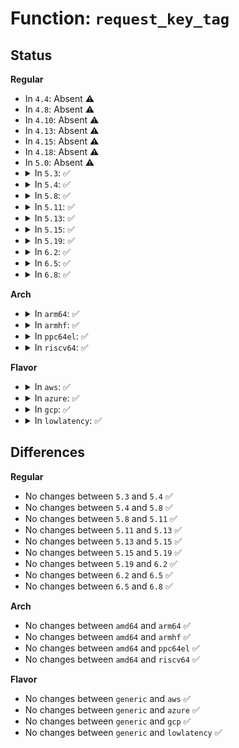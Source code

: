 # Function: <code>request_key_tag</code>

## Status
<b>Regular</b>
<ul>
<li>
In <code>4.4</code>: Absent ⚠️
</li>
<li>
In <code>4.8</code>: Absent ⚠️
</li>
<li>
In <code>4.10</code>: Absent ⚠️
</li>
<li>
In <code>4.13</code>: Absent ⚠️
</li>
<li>
In <code>4.15</code>: Absent ⚠️
</li>
<li>
In <code>4.18</code>: Absent ⚠️
</li>
<li>
In <code>5.0</code>: Absent ⚠️
</li>
<li>
<details>
<summary>In <code>5.3</code>: ✅</summary>

```c
struct key *request_key_tag(struct key_type *type, const char *description, struct key_tag *domain_tag, const char *callout_info);
```

**Collision:** Unique Global

**Inline:** No

**Transformation:** False

**Instances:**

```
In security/keys/request_key.c (ffffffff814325a0)
Location: security/keys/request_key.c:690
Inline: False
Direct callers:
  - fs/crypto/keyinfo.c:find_and_lock_process_key
  - fs/ecryptfs/keystore.c:ecryptfs_keyring_auth_tok_for_sig
  - fs/ecryptfs/keystore.c:ecryptfs_keyring_auth_tok_for_sig
  - security/keys/encrypted-keys/masterkey_trusted.c:request_trusted_key
  - security/integrity/digsig.c:integrity_digsig_verify
  - security/integrity/digsig_asymmetric.c:asymmetric_verify
  - security/integrity/evm/evm_crypto.c:evm_init_key
  - lib/digsig.c:digsig_verify
  - drivers/nvdimm/security.c:nvdimm_request_key
  - net/dns_resolver/dns_query.c:dns_query
```
**Symbols:**

```
ffffffff814325a0-ffffffff8143262c: request_key_tag (STB_GLOBAL)
```
</details>
</li>
<li>
<details>
<summary>In <code>5.4</code>: ✅</summary>

```c
struct key *request_key_tag(struct key_type *type, const char *description, struct key_tag *domain_tag, const char *callout_info);
```

**Collision:** Unique Global

**Inline:** No

**Transformation:** False

**Instances:**

```
In security/keys/request_key.c (ffffffff8144c300)
Location: security/keys/request_key.c:690
Inline: False
Direct callers:
  - fs/crypto/keysetup_v1.c:find_and_lock_process_key
  - fs/ecryptfs/keystore.c:ecryptfs_keyring_auth_tok_for_sig
  - fs/ecryptfs/keystore.c:ecryptfs_keyring_auth_tok_for_sig
  - security/keys/encrypted-keys/masterkey_trusted.c:request_trusted_key
  - security/integrity/digsig_asymmetric.c:asymmetric_verify
  - security/integrity/evm/evm_crypto.c:evm_init_key
  - lib/digsig.c:digsig_verify
  - drivers/nvdimm/security.c:nvdimm_request_key
  - net/dns_resolver/dns_query.c:dns_query
```
**Symbols:**

```
ffffffff8144c300-ffffffff8144c38c: request_key_tag (STB_GLOBAL)
```
</details>
</li>
<li>
<details>
<summary>In <code>5.8</code>: ✅</summary>

```c
struct key *request_key_tag(struct key_type *type, const char *description, struct key_tag *domain_tag, const char *callout_info);
```

**Collision:** Unique Global

**Inline:** No

**Transformation:** False

**Instances:**

```
In security/keys/request_key.c (ffffffff8149e3b0)
Location: security/keys/request_key.c:690
Inline: False
Direct callers:
  - fs/crypto/keysetup_v1.c:find_and_lock_process_key
  - fs/ecryptfs/keystore.c:ecryptfs_keyring_auth_tok_for_sig
  - fs/ecryptfs/keystore.c:ecryptfs_keyring_auth_tok_for_sig
  - security/keys/encrypted-keys/encrypted.c:request_master_key
  - security/keys/encrypted-keys/masterkey_trusted.c:request_trusted_key
  - security/integrity/digsig_asymmetric.c:request_asymmetric_key
  - security/integrity/evm/evm_crypto.c:evm_init_key
  - lib/digsig.c:digsig_verify
  - drivers/nvdimm/security.c:nvdimm_request_key
  - net/dns_resolver/dns_query.c:dns_query
```
**Symbols:**

```
ffffffff8149e3b0-ffffffff8149e43c: request_key_tag (STB_GLOBAL)
```
</details>
</li>
<li>
<details>
<summary>In <code>5.11</code>: ✅</summary>

```c
struct key *request_key_tag(struct key_type *type, const char *description, struct key_tag *domain_tag, const char *callout_info);
```

**Collision:** Unique Global

**Inline:** No

**Transformation:** False

**Instances:**

```
In security/keys/request_key.c (ffffffff814bbea0)
Location: security/keys/request_key.c:690
Inline: False
Direct callers:
  - fs/crypto/keysetup_v1.c:find_and_lock_process_key
  - fs/ecryptfs/keystore.c:ecryptfs_keyring_auth_tok_for_sig
  - fs/ecryptfs/keystore.c:ecryptfs_keyring_auth_tok_for_sig
  - security/keys/encrypted-keys/encrypted.c:request_master_key
  - security/keys/encrypted-keys/masterkey_trusted.c:request_trusted_key
  - security/integrity/digsig_asymmetric.c:request_asymmetric_key
  - security/integrity/evm/evm_crypto.c:evm_init_key
  - lib/digsig.c:digsig_verify
  - drivers/nvdimm/security.c:nvdimm_request_key
  - net/dns_resolver/dns_query.c:dns_query
```
**Symbols:**

```
ffffffff814bbea0-ffffffff814bbf2c: request_key_tag (STB_GLOBAL)
```
</details>
</li>
<li>
<details>
<summary>In <code>5.13</code>: ✅</summary>

```c
struct key *request_key_tag(struct key_type *type, const char *description, struct key_tag *domain_tag, const char *callout_info);
```

**Collision:** Unique Global

**Inline:** No

**Transformation:** False

**Instances:**

```
In security/keys/request_key.c (ffffffff814c1d70)
Location: security/keys/request_key.c:690
Inline: False
Direct callers:
  - fs/crypto/keysetup_v1.c:find_and_lock_process_key
  - fs/ecryptfs/keystore.c:ecryptfs_keyring_auth_tok_for_sig
  - fs/ecryptfs/keystore.c:ecryptfs_keyring_auth_tok_for_sig
  - security/keys/encrypted-keys/encrypted.c:request_master_key
  - security/keys/encrypted-keys/masterkey_trusted.c:request_trusted_key
  - security/integrity/digsig_asymmetric.c:request_asymmetric_key
  - security/integrity/evm/evm_crypto.c:evm_init_key
  - lib/digsig.c:digsig_verify
  - drivers/nvdimm/security.c:nvdimm_request_key
  - net/dns_resolver/dns_query.c:dns_query
```
**Symbols:**

```
ffffffff814c1d70-ffffffff814c1dfc: request_key_tag (STB_GLOBAL)
```
</details>
</li>
<li>
<details>
<summary>In <code>5.15</code>: ✅</summary>

```c
struct key *request_key_tag(struct key_type *type, const char *description, struct key_tag *domain_tag, const char *callout_info);
```

**Collision:** Unique Global

**Inline:** No

**Transformation:** False

**Instances:**

```
In security/keys/request_key.c (ffffffff8151a760)
Location: security/keys/request_key.c:690
Inline: False
Direct callers:
  - fs/crypto/keysetup_v1.c:find_and_lock_process_key
  - fs/ecryptfs/keystore.c:ecryptfs_keyring_auth_tok_for_sig
  - fs/ecryptfs/keystore.c:ecryptfs_keyring_auth_tok_for_sig
  - security/keys/encrypted-keys/encrypted.c:request_master_key
  - security/keys/encrypted-keys/masterkey_trusted.c:request_trusted_key
  - security/integrity/digsig_asymmetric.c:request_asymmetric_key
  - security/integrity/evm/evm_crypto.c:evm_init_key
  - lib/digsig.c:digsig_verify
  - drivers/nvdimm/security.c:nvdimm_request_key
  - net/dns_resolver/dns_query.c:dns_query
```
**Symbols:**

```
ffffffff8151a760-ffffffff8151a7ec: request_key_tag (STB_GLOBAL)
```
</details>
</li>
<li>
<details>
<summary>In <code>5.19</code>: ✅</summary>

```c
struct key *request_key_tag(struct key_type *type, const char *description, struct key_tag *domain_tag, const char *callout_info);
```

**Collision:** Unique Global

**Inline:** No

**Transformation:** False

**Instances:**

```
In security/keys/request_key.c (ffffffff815ad530)
Location: security/keys/request_key.c:690
Inline: False
Direct callers:
  - fs/crypto/keysetup_v1.c:find_and_lock_process_key
  - fs/ecryptfs/keystore.c:ecryptfs_keyring_auth_tok_for_sig
  - fs/ecryptfs/keystore.c:ecryptfs_keyring_auth_tok_for_sig
  - security/keys/encrypted-keys/encrypted.c:request_master_key
  - security/keys/encrypted-keys/masterkey_trusted.c:request_trusted_key
  - security/integrity/digsig_asymmetric.c:request_asymmetric_key
  - security/integrity/evm/evm_crypto.c:evm_init_key
  - lib/digsig.c:digsig_verify
  - drivers/nvdimm/security.c:nvdimm_request_key
  - net/dns_resolver/dns_query.c:dns_query
```
**Symbols:**

```
ffffffff815ad530-ffffffff815ad5ec: request_key_tag (STB_GLOBAL)
```
</details>
</li>
<li>
<details>
<summary>In <code>6.2</code>: ✅</summary>

```c
struct key *request_key_tag(struct key_type *type, const char *description, struct key_tag *domain_tag, const char *callout_info);
```

**Collision:** Unique Global

**Inline:** No

**Transformation:** False

**Instances:**

```
In security/keys/request_key.c (ffffffff81657ae0)
Location: security/keys/request_key.c:690
Inline: False
Direct callers:
  - fs/crypto/keysetup_v1.c:find_and_lock_process_key
  - fs/ecryptfs/keystore.c:ecryptfs_keyring_auth_tok_for_sig
  - fs/ecryptfs/keystore.c:ecryptfs_keyring_auth_tok_for_sig
  - security/keys/encrypted-keys/encrypted.c:request_master_key
  - security/keys/encrypted-keys/masterkey_trusted.c:request_trusted_key
  - security/integrity/digsig_asymmetric.c:request_asymmetric_key
  - security/integrity/evm/evm_crypto.c:evm_init_key
  - lib/digsig.c:digsig_verify
  - drivers/nvdimm/security.c:nvdimm_request_key
  - net/dns_resolver/dns_query.c:dns_query
```
**Symbols:**

```
ffffffff81657ae0-ffffffff81657b9c: request_key_tag (STB_GLOBAL)
```
</details>
</li>
<li>
<details>
<summary>In <code>6.5</code>: ✅</summary>

```c
struct key *request_key_tag(struct key_type *type, const char *description, struct key_tag *domain_tag, const char *callout_info);
```

**Collision:** Unique Global

**Inline:** No

**Transformation:** False

**Instances:**

```
In security/keys/request_key.c (ffffffff81690360)
Location: security/keys/request_key.c:706
Inline: False
Direct callers:
  - fs/crypto/keysetup_v1.c:find_and_lock_process_key
  - fs/ecryptfs/keystore.c:ecryptfs_keyring_auth_tok_for_sig
  - fs/ecryptfs/keystore.c:ecryptfs_keyring_auth_tok_for_sig
  - security/keys/encrypted-keys/encrypted.c:request_master_key
  - security/keys/encrypted-keys/masterkey_trusted.c:request_trusted_key
  - security/integrity/digsig_asymmetric.c:request_asymmetric_key
  - security/integrity/evm/evm_crypto.c:evm_init_key
  - lib/digsig.c:digsig_verify
  - drivers/nvdimm/security.c:nvdimm_request_key
  - net/dns_resolver/dns_query.c:dns_query
```
**Symbols:**

```
ffffffff81690360-ffffffff8169041c: request_key_tag (STB_GLOBAL)
```
</details>
</li>
<li>
<details>
<summary>In <code>6.8</code>: ✅</summary>

```c
struct key *request_key_tag(struct key_type *type, const char *description, struct key_tag *domain_tag, const char *callout_info);
```

**Collision:** Unique Global

**Inline:** No

**Transformation:** False

**Instances:**

```
In security/keys/request_key.c (ffffffff816cc8f0)
Location: security/keys/request_key.c:706
Inline: False
Direct callers:
  - fs/crypto/keysetup_v1.c:find_and_lock_process_key
  - fs/ecryptfs/keystore.c:ecryptfs_keyring_auth_tok_for_sig
  - fs/ecryptfs/keystore.c:ecryptfs_keyring_auth_tok_for_sig
  - security/keys/encrypted-keys/encrypted.c:request_master_key
  - security/keys/encrypted-keys/masterkey_trusted.c:request_trusted_key
  - security/integrity/digsig_asymmetric.c:request_asymmetric_key
  - security/integrity/evm/evm_crypto.c:evm_init_key
  - lib/digsig.c:digsig_verify
  - drivers/nvdimm/security.c:nvdimm_request_key
  - net/dns_resolver/dns_query.c:dns_query
```
**Symbols:**

```
ffffffff816cc8f0-ffffffff816cc9ac: request_key_tag (STB_GLOBAL)
```
</details>
</li>
</ul>
<b>Arch</b>
<ul>
<li>
<details>
<summary>In <code>arm64</code>: ✅</summary>

```c
struct key *request_key_tag(struct key_type *type, const char *description, struct key_tag *domain_tag, const char *callout_info);
```

**Collision:** Unique Global

**Inline:** No

**Transformation:** False

**Instances:**

```
In security/keys/request_key.c (ffff800010535fe8)
Location: security/keys/request_key.c:690
Inline: False
Direct callers:
  - fs/crypto/keysetup_v1.c:find_and_lock_process_key
  - fs/ecryptfs/keystore.c:ecryptfs_keyring_auth_tok_for_sig
  - fs/ecryptfs/keystore.c:ecryptfs_keyring_auth_tok_for_sig
  - security/keys/encrypted-keys/masterkey_trusted.c:request_trusted_key
  - security/integrity/digsig_asymmetric.c:asymmetric_verify
  - security/integrity/evm/evm_crypto.c:evm_init_key
  - lib/digsig.c:digsig_verify
  - drivers/nvdimm/security.c:nvdimm_request_key
  - net/dns_resolver/dns_query.c:dns_query
```
**Symbols:**

```
ffff800010535fe8-ffff800010536098: request_key_tag (STB_GLOBAL)
```
</details>
</li>
<li>
<details>
<summary>In <code>armhf</code>: ✅</summary>

```c
struct key *request_key_tag(struct key_type *type, const char *description, struct key_tag *domain_tag, const char *callout_info);
```

**Collision:** Unique Global

**Inline:** No

**Transformation:** False

**Instances:**

```
In security/keys/request_key.c (c06ed678)
Location: security/keys/request_key.c:690
Inline: False
Direct callers:
  - fs/crypto/keysetup_v1.c:find_and_lock_process_key
  - fs/ecryptfs/keystore.c:ecryptfs_keyring_auth_tok_for_sig
  - fs/ecryptfs/keystore.c:ecryptfs_keyring_auth_tok_for_sig
  - security/keys/encrypted-keys/encrypted.c:request_master_key
  - security/keys/encrypted-keys/masterkey_trusted.c:request_trusted_key
  - security/integrity/digsig_asymmetric.c:asymmetric_verify
  - security/integrity/evm/evm_crypto.c:evm_init_key
  - lib/digsig.c:digsig_verify
  - net/dns_resolver/dns_query.c:dns_query
```
**Symbols:**

```
c06ed678-c06ed714: request_key_tag (STB_GLOBAL)
```
</details>
</li>
<li>
<details>
<summary>In <code>ppc64el</code>: ✅</summary>

```c
struct key *request_key_tag(struct key_type *type, const char *description, struct key_tag *domain_tag, const char *callout_info);
```

**Collision:** Unique Global

**Inline:** No

**Transformation:** False

**Instances:**

```
In security/keys/request_key.c (c0000000006849d0)
Location: security/keys/request_key.c:690
Inline: False
Direct callers:
  - fs/crypto/keysetup_v1.c:find_and_lock_process_key
  - fs/ecryptfs/keystore.c:ecryptfs_keyring_auth_tok_for_sig
  - fs/ecryptfs/keystore.c:ecryptfs_keyring_auth_tok_for_sig
  - security/keys/encrypted-keys/masterkey_trusted.c:request_trusted_key
  - security/integrity/digsig_asymmetric.c:asymmetric_verify
  - security/integrity/evm/evm_crypto.c:evm_init_key
  - lib/digsig.c:digsig_verify
  - drivers/nvdimm/security.c:nvdimm_request_key
  - net/dns_resolver/dns_query.c:dns_query
```
**Symbols:**

```
c0000000006849d0-c000000000684ab8: request_key_tag (STB_GLOBAL)
```
</details>
</li>
<li>
<details>
<summary>In <code>riscv64</code>: ✅</summary>

```c
struct key *request_key_tag(struct key_type *type, const char *description, struct key_tag *domain_tag, const char *callout_info);
```

**Collision:** Unique Global

**Inline:** No

**Transformation:** False

**Instances:**

```
In security/keys/request_key.c (ffffffe000395d00)
Location: security/keys/request_key.c:690
Inline: False
Direct callers:
  - fs/crypto/keysetup_v1.c:find_and_lock_process_key
  - fs/ecryptfs/keystore.c:ecryptfs_keyring_auth_tok_for_sig
  - fs/ecryptfs/keystore.c:ecryptfs_keyring_auth_tok_for_sig
  - security/keys/encrypted-keys/masterkey_trusted.c:request_trusted_key
  - security/integrity/digsig_asymmetric.c:asymmetric_verify
  - security/integrity/evm/evm_crypto.c:evm_init_key
  - lib/digsig.c:digsig_verify
  - drivers/nvdimm/security.c:nvdimm_request_key
  - net/dns_resolver/dns_query.c:dns_query
```
**Symbols:**

```
ffffffe000395d00-ffffffe000395d80: request_key_tag (STB_GLOBAL)
```
</details>
</li>
</ul>
<b>Flavor</b>
<ul>
<li>
<details>
<summary>In <code>aws</code>: ✅</summary>

```c
struct key *request_key_tag(struct key_type *type, const char *description, struct key_tag *domain_tag, const char *callout_info);
```

**Collision:** Unique Global

**Inline:** No

**Transformation:** False

**Instances:**

```
In security/keys/request_key.c (ffffffff814448e0)
Location: security/keys/request_key.c:690
Inline: False
Direct callers:
  - fs/crypto/keysetup_v1.c:find_and_lock_process_key
  - fs/ecryptfs/keystore.c:ecryptfs_keyring_auth_tok_for_sig
  - fs/ecryptfs/keystore.c:ecryptfs_keyring_auth_tok_for_sig
  - security/keys/encrypted-keys/masterkey_trusted.c:request_trusted_key
  - security/integrity/digsig_asymmetric.c:asymmetric_verify
  - security/integrity/evm/evm_crypto.c:evm_init_key
  - lib/digsig.c:digsig_verify
  - drivers/nvdimm/security.c:nvdimm_request_key
  - net/dns_resolver/dns_query.c:dns_query
```
**Symbols:**

```
ffffffff814448e0-ffffffff8144496c: request_key_tag (STB_GLOBAL)
```
</details>
</li>
<li>
<details>
<summary>In <code>azure</code>: ✅</summary>

```c
struct key *request_key_tag(struct key_type *type, const char *description, struct key_tag *domain_tag, const char *callout_info);
```

**Collision:** Unique Global

**Inline:** No

**Transformation:** False

**Instances:**

```
In security/keys/request_key.c (ffffffff81435330)
Location: security/keys/request_key.c:690
Inline: False
Direct callers:
  - fs/crypto/keysetup_v1.c:find_and_lock_process_key
  - fs/ecryptfs/keystore.c:ecryptfs_keyring_auth_tok_for_sig
  - fs/ecryptfs/keystore.c:ecryptfs_keyring_auth_tok_for_sig
  - security/keys/encrypted-keys/masterkey_trusted.c:request_trusted_key
  - security/integrity/digsig_asymmetric.c:asymmetric_verify
  - security/integrity/evm/evm_crypto.c:evm_init_key
  - lib/digsig.c:digsig_verify
  - drivers/nvdimm/security.c:nvdimm_request_key
  - net/dns_resolver/dns_query.c:dns_query
```
**Symbols:**

```
ffffffff81435330-ffffffff814353bc: request_key_tag (STB_GLOBAL)
```
</details>
</li>
<li>
<details>
<summary>In <code>gcp</code>: ✅</summary>

```c
struct key *request_key_tag(struct key_type *type, const char *description, struct key_tag *domain_tag, const char *callout_info);
```

**Collision:** Unique Global

**Inline:** No

**Transformation:** False

**Instances:**

```
In security/keys/request_key.c (ffffffff81440980)
Location: security/keys/request_key.c:690
Inline: False
Direct callers:
  - fs/crypto/keysetup_v1.c:find_and_lock_process_key
  - fs/ecryptfs/keystore.c:ecryptfs_keyring_auth_tok_for_sig
  - fs/ecryptfs/keystore.c:ecryptfs_keyring_auth_tok_for_sig
  - security/keys/encrypted-keys/masterkey_trusted.c:request_trusted_key
  - security/integrity/digsig_asymmetric.c:asymmetric_verify
  - security/integrity/evm/evm_crypto.c:evm_init_key
  - lib/digsig.c:digsig_verify
  - drivers/nvdimm/security.c:nvdimm_request_key
  - net/dns_resolver/dns_query.c:dns_query
```
**Symbols:**

```
ffffffff81440980-ffffffff81440a0c: request_key_tag (STB_GLOBAL)
```
</details>
</li>
<li>
<details>
<summary>In <code>lowlatency</code>: ✅</summary>

```c
struct key *request_key_tag(struct key_type *type, const char *description, struct key_tag *domain_tag, const char *callout_info);
```

**Collision:** Unique Global

**Inline:** No

**Transformation:** False

**Instances:**

```
In security/keys/request_key.c (ffffffff81457c70)
Location: security/keys/request_key.c:690
Inline: False
Direct callers:
  - fs/crypto/keysetup_v1.c:find_and_lock_process_key
  - fs/ecryptfs/keystore.c:ecryptfs_keyring_auth_tok_for_sig
  - fs/ecryptfs/keystore.c:ecryptfs_keyring_auth_tok_for_sig
  - security/keys/encrypted-keys/masterkey_trusted.c:request_trusted_key
  - security/integrity/digsig_asymmetric.c:asymmetric_verify
  - security/integrity/evm/evm_crypto.c:evm_init_key
  - lib/digsig.c:digsig_verify
  - drivers/nvdimm/security.c:nvdimm_request_key
  - net/dns_resolver/dns_query.c:dns_query
```
**Symbols:**

```
ffffffff81457c70-ffffffff81457cfc: request_key_tag (STB_GLOBAL)
```
</details>
</li>
</ul>

## Differences
<b>Regular</b>
<ul>
<li>
No changes between <code>5.3</code> and <code>5.4</code> ✅
</li>
<li>
No changes between <code>5.4</code> and <code>5.8</code> ✅
</li>
<li>
No changes between <code>5.8</code> and <code>5.11</code> ✅
</li>
<li>
No changes between <code>5.11</code> and <code>5.13</code> ✅
</li>
<li>
No changes between <code>5.13</code> and <code>5.15</code> ✅
</li>
<li>
No changes between <code>5.15</code> and <code>5.19</code> ✅
</li>
<li>
No changes between <code>5.19</code> and <code>6.2</code> ✅
</li>
<li>
No changes between <code>6.2</code> and <code>6.5</code> ✅
</li>
<li>
No changes between <code>6.5</code> and <code>6.8</code> ✅
</li>
</ul>
<b>Arch</b>
<ul>
<li>
No changes between <code>amd64</code> and <code>arm64</code> ✅
</li>
<li>
No changes between <code>amd64</code> and <code>armhf</code> ✅
</li>
<li>
No changes between <code>amd64</code> and <code>ppc64el</code> ✅
</li>
<li>
No changes between <code>amd64</code> and <code>riscv64</code> ✅
</li>
</ul>
<b>Flavor</b>
<ul>
<li>
No changes between <code>generic</code> and <code>aws</code> ✅
</li>
<li>
No changes between <code>generic</code> and <code>azure</code> ✅
</li>
<li>
No changes between <code>generic</code> and <code>gcp</code> ✅
</li>
<li>
No changes between <code>generic</code> and <code>lowlatency</code> ✅
</li>
</ul>
